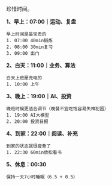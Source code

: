 珍惜时间。

**1、早上：07:00｜运动、复盘**

	早上时间是最宝贵的
	1. 07:00 40min锻炼
	2. 08:00 30min复习
	3. 09:00 出门


**2、白天：11:00｜业务、算法**

	白天上班是充电的
	1. 10:00 上午


**3、晚上：19:00｜AI、投资**

	晚班时候更适合调节（晚餐不宜吃饱容易失神犯困）
	1. 19:00 AI大模型
	2. 20:00 投资日报


**4、到家：22:00｜阅读、补充**

	到家的状态就很疲惫了
	1. 22:30 60min放松看书


**5、休息：00:30**

	保持一天7小时睡眠（6.5 + 0.5）